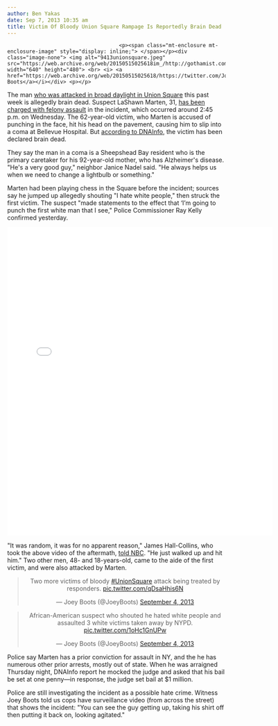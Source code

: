 ```yaml
---
author: Ben Yakas
date: Sep 7, 2013 10:35 am
title: Victim Of Bloody Union Square Rampage Is Reportedly Brain Dead
---
```


	
										<p><span class="mt-enclosure mt-enclosure-image" style="display: inline;"> </span></p><div class="image-none"> <img alt="9413unionsquare.jpeg" src="https://web.archive.org/web/20150515025618im_/http://gothamist.com/attachments/byakas/9413unionsquare.jpeg" width="640" height="480"> <br> <i> <a href="https://web.archive.org/web/20150515025618/https://twitter.com/JoeyBoots/status/375335651706556416">Joey Boots</a></i></div> <p></p>

<p>The man <a href="https://web.archive.org/web/20150515025618/http://gothamist.com/2013/09/04/video_man_screaming_i_hate_white_pe.php">who was attacked in broad daylight in Union Square</a> this past week is allegedly brain dead. Suspect LaShawn Marten, 31, <a href="https://web.archive.org/web/20150515025618/http://gothamist.com/2013/09/06/union_square_possible_hate_crime.php">has been charged with felony assault</a> in the incident, which occurred around 2:45 p.m. on Wednesday. The 62-year-old victim, who Marten is accused of punching in the face, hit his head on the pavement, causing him to slip into a coma at Bellevue Hospital. But <a href="https://web.archive.org/web/20150515025618/http://www.dnainfo.com/new-york/20130906/union-square/man-coma-after-racist-union-square-attack-sources-say">according to DNAInfo</a>, the victim has been declared brain dead.</p>

<p>They say the man in a coma is a Sheepshead Bay resident who is the primary caretaker for his 92-year-old mother, who has Alzheimer&apos;s disease. &quot;He&apos;s a very good guy,&quot; neighbor Janice Nadel said. &quot;He always helps us when we need to change a lightbulb or something.&quot; </p>

<p>Marten had been playing chess in the Square before the incident; sources say he jumped up allegedly shouting &quot;I hate white people,&quot; then struck the first victim. The suspect &quot;made statements to the effect that &#x2018;I&#x2019;m going to punch the first white man that I see,&quot; Police Commissioner Ray Kelly confirmed yesterday. </p>

<center><iframe src="//web.archive.org/web/20150515025618if_/http://instagram.com/p/d2XJJ_y9KW/embed/" width="612" height="710" frameborder="0" scrolling="no" allowtransparency="true"></iframe></center>

<p>&quot;It was random, it was for no apparent reason,&quot; James Hall-Collins, who took the above video of the aftermath, <a href="https://web.archive.org/web/20150515025618/http://www.nbcnewyork.com/news/local/NYPD-Hate-Crimes-Unit-Investigating-Union-Square-Attack-Police-Commissioner-222759461.html">told NBC</a>. &quot;He just walked up and hit him.&quot; Two other men, 48- and 18-years-old, came to the aide of the first victim, and were also attacked by Marten. </p>

<center><blockquote class="twitter-tweet"><p>Two more victims of bloody <a href="https://web.archive.org/web/20150515025618/https://twitter.com/search?q=%23UnionSquare&amp;src=hash">#UnionSquare</a> attack being treated by responders. <a href="https://web.archive.org/web/20150515025618/http://t.co/qDsaHhis6N">pic.twitter.com/qDsaHhis6N</a></p>&#x2014; Joey Boots (@JoeyBoots) <a href="https://web.archive.org/web/20150515025618/https://twitter.com/JoeyBoots/statuses/375336288376717312">September 4, 2013</a></blockquote>
<script async src="//web.archive.org/web/20150515025618js_/http://platform.twitter.com/widgets.js" charset="utf-8"></script></center>

<center><blockquote class="twitter-tweet"><p>African-American suspect who shouted he hated white people and assaulted 3 white victims taken away by NYPD. <a href="https://web.archive.org/web/20150515025618/http://t.co/1oHc1GnUPw">pic.twitter.com/1oHc1GnUPw</a></p>&#x2014; Joey Boots (@JoeyBoots) <a href="https://web.archive.org/web/20150515025618/https://twitter.com/JoeyBoots/statuses/375341019916537856">September 4, 2013</a></blockquote>
<script async src="//web.archive.org/web/20150515025618js_/http://platform.twitter.com/widgets.js" charset="utf-8"></script></center>

<p>Police say Marten has a prior conviction for assault in NY, and the he has numerous other prior arrests, mostly out of state. When he was arraigned Thursday night, DNAInfo report he mocked the judge and asked that his bail be set at one penny&#x2014;in response, the judge set bail at $1 million. </p>

<p>Police are still investigating the incident as a possible hate crime. Witness Joey Boots told us cops have surveillance video (from across the street) that shows the incident: &quot;You can see the guy getting up, taking his shirt off then putting it back on, looking agitated.&quot;</p>					
										
									
				